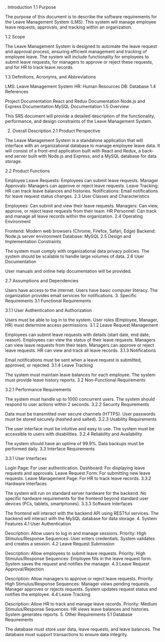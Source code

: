 . Introduction
1.1 Purpose

The purpose of this document is to describe the software requirements for the Leave Management System (LMS). This system will manage employee leave requests, approvals, and tracking within an organization.

1.2 Scope

The Leave Management System is designed to automate the leave request and approval process, ensuring efficient management and tracking of employee leave. The system will include functionality for employees to submit leave requests, for managers to approve or reject these requests, and for HR to track leave records.

1.3 Definitions, Acronyms, and Abbreviations

LMS: Leave Management System
HR: Human Resources
DB: Database
1.4 References

Project Documentation
React and Redux Documentation
Node.js and Express Documentation
MySQL Documentation
1.5 Overview

This SRS document will provide a detailed description of the functionality, performance, and design constraints of the Leave Management System.

2. Overall Description
2.1 Product Perspective

The Leave Management System is a standalone application that will interface with an organizational database to manage employee leave data. It will consist of a front-end application built with React and Redux, a back-end server built with Node.js and Express, and a MySQL database for data storage.

2.2 Product Functions

Employee Leave Requests: Employees can submit leave requests.
Manager Approvals: Managers can approve or reject leave requests.
Leave Tracking: HR can track leave balances and histories.
Notifications: Email notifications for leave request status changes.
2.3 User Classes and Characteristics

Employees: Can submit and view their leave requests.
Managers: Can view, approve, or reject leave requests from their team.
HR Personnel: Can track and manage all leave records within the organization.
2.4 Operating Environment

Frontend: Modern web browsers (Chrome, Firefox, Safari, Edge)
Backend: Node.js server environment
Database: MySQL
2.5 Design and Implementation Constraints

The system must comply with organizational data privacy policies.
The system should be scalable to handle large volumes of data.
2.6 User Documentation

User manuals and online help documentation will be provided.

2.7 Assumptions and Dependencies

Users have access to the internet.
Users have basic computer literacy.
The organization provides email services for notifications.
3. Specific Requirements
3.1 Functional Requirements

3.1.1 User Authentication and Authorization

Users must be able to log in to the system.
User roles (Employee, Manager, HR) must determine access permissions.
3.1.2 Leave Request Management

Employees can submit leave requests with details (start date, end date, reason).
Employees can view the status of their leave requests.
Managers can view leave requests from their team.
Managers can approve or reject leave requests.
HR can view and track all leave records.
3.1.3 Notifications

Email notifications must be sent when a leave request is submitted, approved, or rejected.
3.1.4 Leave Tracking

The system must maintain leave balances for each employee.
The system must provide leave history reports.
3.2 Non-Functional Requirements

3.2.1 Performance Requirements

The system must handle up to 1000 concurrent users.
The system should respond to user actions within 2 seconds.
3.2.2 Security Requirements

Data must be transmitted over secure channels (HTTPS).
User passwords must be stored securely (hashed and salted).
3.2.3 Usability Requirements

The user interface must be intuitive and easy to use.
The system must be accessible to users with disabilities.
3.2.4 Reliability and Availability

The system should have an uptime of 99.9%.
Data backups must be performed daily.
3.3 Interface Requirements

3.3.1 User Interfaces

Login Page: For user authentication.
Dashboard: For displaying leave requests and approvals.
Leave Request Form: For submitting new leave requests.
Leave Management Page: For HR to track leave records.
3.3.2 Hardware Interfaces

The system will run on standard server hardware for the backend.
No specific hardware requirements for the frontend beyond standard user devices (PCs, tablets, smartphones).
3.3.3 Software Interfaces

The frontend will interact with the backend API using RESTful services.
The backend will interact with the MySQL database for data storage.
4. System Features
4.1 User Authentication

Description: Allow users to log in and manage sessions.
Priority: High
Stimulus/Response Sequences:
User enters credentials.
System validates and creates a session.
4.2 Leave Request Submission

Description: Allow employees to submit leave requests.
Priority: High
Stimulus/Response Sequences:
Employee fills in the leave request form.
System saves the request and notifies the manager.
4.3 Leave Request Approval/Rejection

Description: Allow managers to approve or reject leave requests.
Priority: High
Stimulus/Response Sequences:
Manager views pending requests.
Manager approves or rejects requests.
System updates request status and notifies the employee.
4.4 Leave Tracking

Description: Allow HR to track and manage leave records.
Priority: Medium
Stimulus/Response Sequences:
HR views leave balances and histories.
System generates reports.
5. Other Requirements
5.1 Database Requirements

The database must store user data, leave requests, and leave balances.
The database must support transactions to ensure data integrity.
